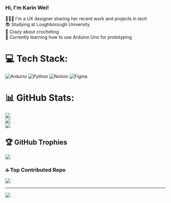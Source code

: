 ### Hi, I'm Karin Wei!

👩🏻‍💻 I'm a UX designer sharing her recent work and projects in tech <br/>
📚 Studying at Loughborough University <br/>
🧶 Crazy about crocheting <br/>
📕 Currently learning how to use Arduino Uno for prototyping <br/>

# 💻 Tech Stack:
![Arduino](https://img.shields.io/badge/-Arduino-00979D?style=for-the-badge&logo=Arduino&logoColor=white) ![Python](https://img.shields.io/badge/python-3670A0?style=for-the-badge&logo=python&logoColor=ffdd54) ![Notion](https://img.shields.io/badge/Notion-%23000000.svg?style=for-the-badge&logo=notion&logoColor=white) ![Figma](https://img.shields.io/badge/figma-%23F24E1E.svg?style=for-the-badge&logo=figma&logoColor=white)
# 📊 GitHub Stats:
![](https://github-readme-stats.vercel.app/api?username=kweiz&theme=tokyonight&hide_border=false&include_all_commits=false&count_private=true)<br/>
![](https://github-readme-streak-stats.herokuapp.com/?user=kweiz&theme=tokyonight&hide_border=false)<br/>
![](https://github-readme-stats.vercel.app/api/top-langs/?username=kweiz&theme=tokyonight&hide_border=false&include_all_commits=false&count_private=true&layout=compact)

## 🏆 GitHub Trophies
![](https://github-profile-trophy.vercel.app/?username=kweiz&theme=nord&no-frame=false&no-bg=true&margin-w=4)

### 🔝 Top Contributed Repo
![](https://github-contributor-stats.vercel.app/api?username=kweiz&limit=5&theme=dark&combine_all_yearly_contributions=true)

---
[![](https://visitcount.itsvg.in/api?id=kweiz&icon=0&color=7)](https://visitcount.itsvg.in)

<!-- Proudly created with GPRM ( https://gprm.itsvg.in ) -->
